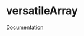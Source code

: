 # versatileArray
[Documentation](https://docs.google.com/document/d/1p4ml_f20TTVEfajCtXcpS0_pQpYtiKepFyWQkY1Lax4/edit?usp=sharing)

